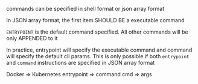 commands can be specified in shell format or json array format

In JSON array format, the first item SHOULD BE a executable command

`ENTRYPOINT` is the default command specified. All other commands will be only APPENDED to it

In practice, entrypoint will specify the executable command and command will specify the default cli params. This is only possible if both `entrypoint` and `command` instructions are specified in JSON array format

Docker      =>  Kubernetes
entrypoint  =>  command
cmd         =>  args